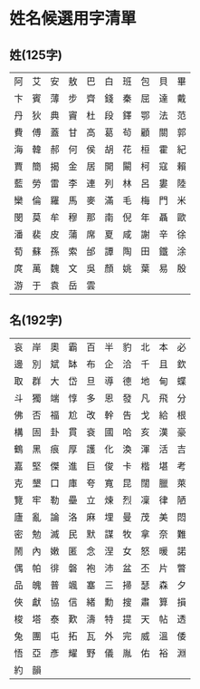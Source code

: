 # 姓名候選用字清單 #

## 姓(125字) ##

|      |      |      |      |      |      |      |      |      |      |
| ---- | ---- | ---- | ---- | ---- | ---- | ---- | ---- | ---- | ---- |
|  阿  |  艾  |  安  |  敖  |  巴  |  白  |  班  |  包  |  貝  |  畢  |
|  卞  |  賓  |  薄  |  步  |  齊  |  錢  |  秦  |  屈  |  達  |  戴  |
|  丹  |  狄  |  典  |  竇  |  杜  |  段  |  鐸  |  鄂  |  法  |  范  |
|  費  |  傅  |  蓋  |  甘  |  高  |  葛  |  茍  |  顧  |  關  |  郭  |
|  海  |  韓  |  郝  |  何  |  侯  |  胡  |  花  |  桓  |  霍  |  紀  |
|  賈  |  簡  |  揭  |  金  |  居  |  開  |  闞  |  柯  |  寇  |  賴  |
|  藍  |  勞  |  雷  |  李  |  連  |  列  |  林  |  呂  |  婁  |  陸  |
|  欒  |  倫  |  羅  |  馬  |  麥  |  滿  |  毛  |  梅  |  門  |  米  |
|  閔  |  莫  |  牟  |  穆  |  那  |  南  |  倪  |  年  |  聶  |  歐  |
|  潘  |  裴  |  皮  |  蒲  |  席  |  夏  |  咸  |  謝  |  辛  |  徐  |
|  荀  |  蘇  |  孫  |  索  |  邰  |  譚  |  陶  |  田  |  鐵  |  涂  |
|  庹  |  萬  |  魏  |  文  |  吳  |  顏  |  姚  |  葉  |  易  |  殷  |
|  游  |  于  |  袁  |  岳  |  雲  |

## 名(192字) ##

|      |      |      |      |      |      |      |      |      |      |
| ---- | ---- | ---- | ---- | ---- | ---- | ---- | ---- | ---- | ---- |
|  哀  |  岸  |  奧  |  霸  |  百  |  半  |  豹  |  北  |  本  |  必  |
|  邊  |  別  |  斌  |  缽  |  布  |  企  |  洽  |  千  |  且  |  欽  |
|  取  |  群  |  大  |  岱  |  旦  |  導  |  德  |  地  |  甸  |  蝶  |
|  斗  |  獨  |  端  |  惇  |  多  |  恩  |  發  |  凡  |  飛  |  分  |
|  佛  |  否  |  福  |  尬  |  改  |  幹  |  告  |  戈  |  給  |  根  |
|  構  |  固  |  卦  |  貫  |  袞  |  國  |  哈  |  亥  |  漢  |  豪  |
|  鶴  |  黑  |  痕  |  厚  |  護  |  化  |  渙  |  渾  |  活  |  吉  |
|  嘉  |  堅  |  傑  |  進  |  巨  |  俊  |  卡  |  楷  |  堪  |  考  |
|  克  |  墾  |  口  |  庫  |  夸  |  寬  |  昆  |  闊  |  臘  |  萊  |
|  覽  |  牢  |  勒  |  壘  |  立  |  煉  |  烈  |  凜  |  律  |  陋  |
|  廬  |  亂  |  論  |  洛  |  麻  |  埋  |  曼  |  茂  |  美  |  悶  |
|  密  |  勉  |  滅  |  民  |  默  |  謀  |  牧  |  拿  |  奈  |  難  |
|  鬧  |  內  |  嫩  |  匿  |  念  |  涅  |  女  |  怒  |  暖  |  諾  |
|  偶  |  帕  |  徘  |  磐  |  袍  |  沛  |  盆  |  丕  |  片  |  瞥  |
|  品  |  魄  |  普  |  颯  |  塞  |  三  |  掃  |  瑟  |  森  |  夕  |
|  俠  |  獻  |  協  |  信  |  緒  |  勳  |  搜  |  肅  |  算  |  損  |
|  梭  |  塔  |  泰  |  歎  |  濤  |  特  |  提  |  天  |  帖  |  透  |
|  兔  |  團  |  屯  |  拓  |  瓦  |  外  |  完  |  威  |  溫  |  倭  |
|  悟  |  亞  |  彥  |  耀  |  野  |  儀  |  胤  |  佑  |  裕  |  淵  |
|  約  |  韻  | 
